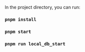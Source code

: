 In the project directory, you can run:

### `pnpm install`

### `pnpm start`

### `pnpm run local_db_start`
